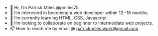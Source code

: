 - 👋 Hi, I’m Patrick Miles @pmiles75
- 👀 I’m interested in becoming a web developer within 12 -18 months. 
- 🌱 I’m currently learning HTML, CSS, Javascript
- 💞️ I’m looking to collaborate on beginner to intermediate web projects. 
- 📫 How to reach me by email @ patrickmiles.work@gmail.com

<!---
pmiles75/pmiles75 is a ✨ special ✨ repository because its `README.md` (this file) appears on your GitHub profile.
You can click the Preview link to take a look at your changes.
--->
